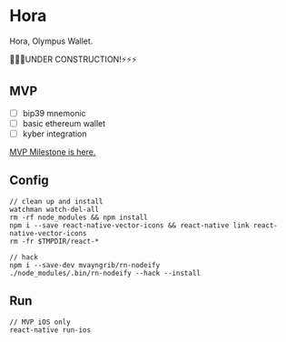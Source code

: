 # Hora
Hora, Olympus Wallet.

🔨🔨🔨UNDER CONSTRUCTION!⚡️⚡️⚡️

## MVP

- [ ] bip39 mnemonic
- [ ] basic ethereum wallet
- [ ] kyber integration

[MVP Milestone is here.](https://github.com/Olympus-Labs/Hora/milestone/1)

## Config

```shell
// clean up and install
watchman watch-del-all
rm -rf node_modules && npm install
npm i --save react-native-vector-icons && react-native link react-native-vector-icons
rm -fr $TMPDIR/react-*

// hack
npm i --save-dev mvayngrib/rn-nodeify
./node_modules/.bin/rn-nodeify --hack --install
```

## Run

```shell
// MVP iOS only
react-native run-ios
```
